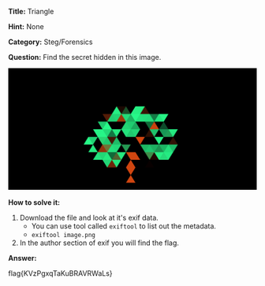 **Title:** Triangle

**Hint:** None

**Category:** Steg/Forensics

**Question:**
Find the secret hidden in this image.

!['image'](./triANGLE.png)


**How to solve it:**
1. Download the file and look at it's exif data.
    - You can use tool called `exiftool` to list out the metadata. 
    - `exiftool image.png`
2. In the author section of exif you will find the flag.


**Answer:**

 flag{KVzPgxqTaKuBRAVRWaLs}
